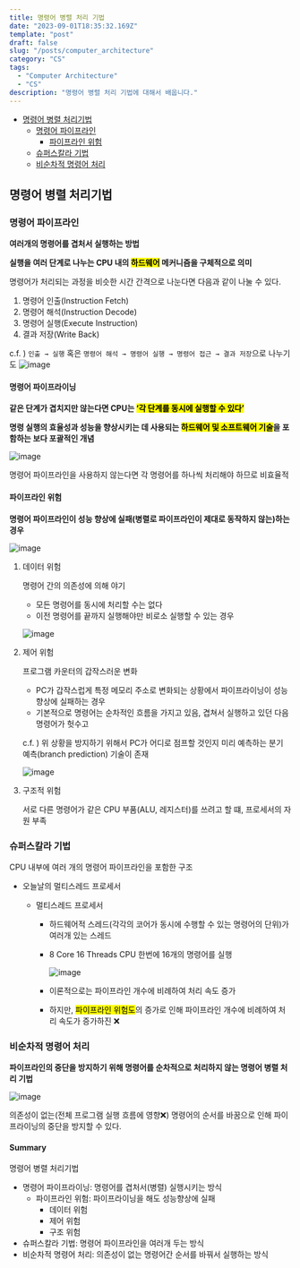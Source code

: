 ```yaml
---
title: 명령어 병렬 처리 기법
date: "2023-09-01T18:35:32.169Z"
template: "post"
draft: false
slug: "/posts/computer_architecture"
category: "CS"
tags:
  - "Computer Architecture"
  - "CS"
description: "명령어 병렬 처리 기법에 대해서 배웁니다."
---
```


- [명령어 병렬 처리기법](#명령어-병렬-처리기법)
  - [명령어 파이프라인](#명령어-파이프라인)
    - [파이프라인 위험](#파이프라인-위험)
  - [슈퍼스칼라 기법](#슈퍼스칼라-기법)
  - [비순차적 명령어 처리](#비순차적-명령어-처리)

## 명령어 병렬 처리기법

### 명령어 파이프라인

**여러개의 명령어를 겹처서 실행하는 방법**

**실행을 여러 단계로 나누는 CPU 내의 <Mark>하드웨어</Mark> 메커니즘을 구체적으로 의미**

명령어가 처리되는 과정을 비슷한 시간 간격으로 나눈다면 다음과 같이 나눌 수 있다.

1. 명령어 인출(Instruction Fetch)
2. 명령어 해석(Instruction Decode)
3. 명령어 실행(Execute Instruction)
4. 결과 저장(Write Back)

c.f. ) `인출 → 실행` 혹은 `명령어 해석 → 명령어 실행 → 명령어 접근 → 결과 저장`으로 나누기도
![image](https://github.com/boost-library/yong-study/assets/74396128/adfcc9c2-fc58-4625-8aa3-c538d661816f)

#### 명령어 파이프라이닝

**같은 단계가 겹치지만 않는다면 CPU는 <Mark>‘각 단계를 동시에 실행할 수 있다’**

**명령 실행의 효율성과 성능을 향상시키는 데 사용되는 <Mark>하드웨어 및 소프트웨어 기술</Mark>을 포함하는 보다 포괄적인 개념**

![image](https://github.com/boost-library/yong-study/assets/74396128/5bc5a29d-5582-424e-bb28-30394ede3670)

명령어 파이프라인을 사용하지 않는다면 각 명령어를 하나씩 처리해야 하므로 비효율적

#### 파이프라인 위험

**명령어 파이프라인이 성능 향상에 실패(병렬로 파이프라인이 제대로 동작하지 않는)하는 경우**

![image](https://github.com/boost-library/yong-study/assets/74396128/b0e69632-7be5-4428-864a-2dff706f166c)

1. 데이터 위험

   명령어 간의 의존성에 의해 야기

   - 모든 명령어를 동시에 처리할 수는 없다
   - 이전 명령어를 끝까지 실행해야만 비로소 실행할 수 있는 경우

   ![image](https://github.com/boost-library/yong-study/assets/74396128/c10a674d-1ee9-4dd5-9758-6300b5e128de)

2. 제어 위험

   프로그램 카운터의 갑작스러운 변화

   - PC가 갑작스럽게 특정 메모리 주소로 변화되는 상황에서 파이프라이닝이 성능 향상에 실패하는 경우
   - 기본적으로 명령어는 순차적인 흐름을 가지고 있음, 겹쳐서 실행하고 있던 다음 명령어가 헛수고

   c.f. ) 위 상황을 방지하기 위해서 PC가 어디로 점프할 것인지 미리 예측하는 분기 예측(branch prediction) 기술이 존재

   ![image](https://github.com/boost-library/yong-study/assets/74396128/76215680-bf7c-4c45-bfd0-86e005f0c835)

3. 구조적 위험

   서로 다른 명령어가 같은 CPU 부품(ALU, 레지스터)를 쓰려고 할 떄, 프로세서의 자원 부족

### 슈퍼스칼라 기법

CPU 내부에 여러 개의 명령어 파이프라인을 포함한 구조

- 오늘날의 멀티스레드 프로세서

  - 멀티스레드 프로세서

    - 하드웨어적 스레드(각각의 코어가 동시에 수행할 수 있는 명령어의 단위)가 여러개 있는 스레드
    - 8 Core 16 Threads CPU 한번에 16개의 명령어를 실행

      ![image](https://github.com/boost-library/yong-study/assets/74396128/fd06c96c-6ede-42dd-89f4-5b89d44bda1d)

    - 이론적으로는 파이프라인 개수에 비례하여 처리 속도 증가
    - 하지만, <Mark>파이프라인 위험도</Mark>의 증가로 인해 파이프라인 개수에 비례하여 처리 속도가 증가하진 ❌

### 비순차적 명령어 처리

**파이프라인의 중단을 방지하기 위해 명령어를 순차적으로 처리하지 않는 명령어 병렬 처리 기법**

![image](https://github.com/boost-library/yong-study/assets/74396128/3c720d3b-5ead-48c0-9a07-d5858228603a)

의존성이 없는(전체 프로그램 실행 흐름에 영향❌) 명령어의 순서를 바꿈으로 인해 파이프라이닝의 중단을 방지할 수 있다.

#### Summary

명령어 병렬 처리기법

- 명령어 파이프라이닝: 명령어를 겹처서(병렬) 실행시키는 방식
  - 파이프라인 위험: 파이프라이닝을 해도 성능향상에 실패
    - 데이터 위험
    - 제어 위험
    - 구조 위험
- 슈퍼스칼라 기법: 명령어 파이프라인을 여러개 두는 방식
- 비순차적 명령어 처리: 의존성이 없는 명령어간 순서를 바꿔서 실행하는 방식
